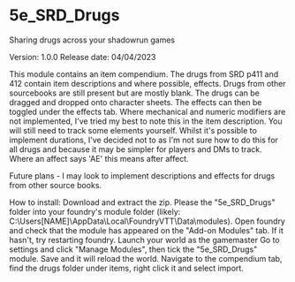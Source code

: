 # 5e_SRD_Drugs
Sharing drugs across your shadowrun games

Version: 1.0.0
Release date: 04/04/2023

This module contains an item compendium. The drugs from SRD p411 and 412 contain item descriptions and where possible, effects. Drugs from other sourcebooks are still present but are mostly blank. 
The drugs can be dragged and dropped onto character sheets. The effects can then be toggled under the effects tab. 
Where mechanical and numeric modifiers are not implemented, I've tried my best to note this in the item description. You will still need to track some elements yourself. 
Whilst it's possible to implement durations, I've decided not to as I'm not sure how to do this for all drugs and because it may be simpler for players and DMs to track. 
Where an affect says 'AE' this means after affect. 

Future plans - I may look to implement descriptions and effects for drugs from other source books. 

How to install:
Download and extract the zip. 
Please the "5e_SRD_Drugs" folder into your foundry's module folder (likely: C:\Users\[NAME]\AppData\Local\FoundryVTT\Data\modules). 
Open foundry and check that the module has appeared on the "Add-on Modules" tab. If it hasn't, try restarting foundry.
Launch your world as the gamemaster
Go to settings and click "Manage Modules", then tick the "5e_SRD_Drugs" module. Save and it will reload the world.
Navigate to the compendium tab, find the drugs folder under items, right click it and select import. 
